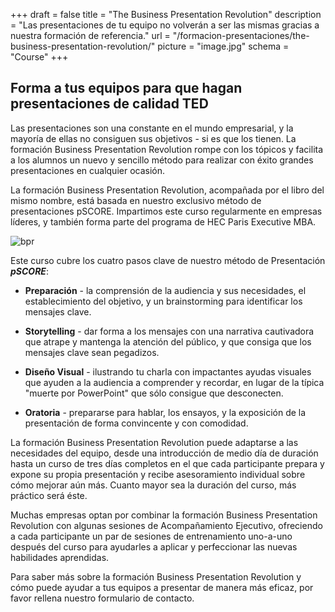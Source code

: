 +++
draft		= false
title		= "The Business Presentation Revolution"
description = "Las presentaciones de tu equipo no volverán a ser las mismas gracias a nuestra formación de referencia."
url	 		= "/formacion-presentaciones/the-business-presentation-revolution/"
picture		= "image.jpg"
schema		= "Course"
+++

## Forma a tus equipos para que hagan presentaciones de calidad TED

Las presentaciones son una constante en el mundo empresarial, y la mayoría de ellas no consiguen sus objetivos - si es que los tienen. La formación Business Presentation Revolution rompe con los tópicos y facilita a los alumnos un nuevo y sencillo método para realizar con éxito grandes presentaciones en cualquier ocasión.

La formación Business Presentation Revolution, acompañada por el libro del mismo nombre, está basada en nuestro exclusivo método de presentaciones pSCORE. Impartimos este curso regularmente en empresas líderes, y también forma parte del programa de HEC Paris Executive MBA.


![bpr][pic1]

Este curso cubre los cuatro pasos clave de nuestro método de Presentación ***pSCORE***:


* **Preparación** - la comprensión de la audiencia y sus necesidades, el establecimiento del objetivo, y un brainstorming para identificar los mensajes clave.

* **Storytelling** - dar forma a los mensajes con una narrativa cautivadora que atrape y mantenga la atención del público, y que consiga que los mensajes clave sean pegadizos.

* **Diseño Visual** - ilustrando tu charla con impactantes ayudas visuales que ayuden a la audiencia a comprender y recordar, en lugar de la típica "muerte por PowerPoint" que sólo consigue que desconecten.
* **Oratoria** - prepararse para hablar, los ensayos, y la exposición de la presentación de forma convincente y con comodidad.

La formación Business Presentation Revolution puede adaptarse a las necesidades del equipo, desde una introducción de medio día de duración hasta un curso de tres días completos en el que cada participante prepara y expone su propia presentación y recibe asesoramiento individual sobre cómo mejorar aún más. Cuanto mayor sea la duración del curso, más práctico será éste.

Muchas empresas optan por combinar la formación Business Presentation Revolution con algunas sesiones de Acompañamiento Ejecutivo, ofreciendo a cada participante un par de sesiones de entrenamiento uno-a-uno después del curso para ayudarles a aplicar y perfeccionar las nuevas habilidades aprendidas.


Para saber más sobre la formación Business Presentation Revolution y cómo puede ayudar a tus equipos a presentar de manera más eficaz, por favor rellena nuestro formulario de contacto.

[pic1]: image.jpg